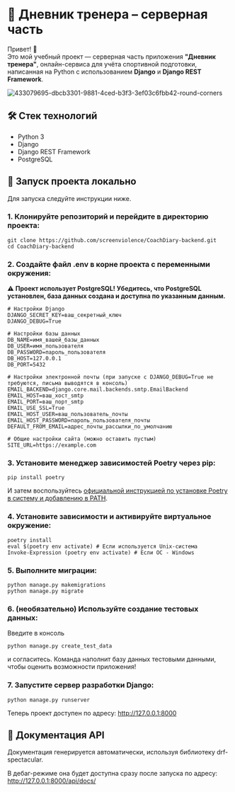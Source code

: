 # 📘 Дневник тренера – серверная часть

Привет! 👋  
Это мой учебный проект — серверная часть приложения **"Дневник тренера"**, онлайн-сервиса для учёта спортивной подготовки, написанная на Python с использованием **Django** и **Django REST Framework**.

![433079695-dbcb3301-9881-4ced-b3f3-3ef03c6fbb42-round-corners](https://github.com/user-attachments/assets/bf4a6265-dc1b-43cd-b7c5-2a95cc311e03)

## 🛠️ Стек технологий

- Python 3
- Django
- Django REST Framework
- PostgreSQL

## 🚀 Запуск проекта локально

Для запуска следуйте инструкции ниже.

### 1. Клонируйте репозиторий и перейдите в директорию проекта:

```
git clone https://github.com/screenviolence/CoachDiary-backend.git
cd CoachDiary-backend
```
### 2. Создайте файл .env в корне проекта с переменными окружения:
⚠️ **Проект использует PostgreSQL! Убедитесь, что PostgreSQL установлен, база данных создана и доступна по указанным данным.**
```
# Настройки Django
DJANGO_SECRET_KEY=ваш_секретный_ключ
DJANGO_DEBUG=True

# Настройки базы данных
DB_NAME=имя_вашей_базы_данных
DB_USER=имя_пользователя
DB_PASSWORD=пароль_пользователя
DB_HOST=127.0.0.1
DB_PORT=5432

# Настройки электронной почты (при запуске с DJANGO_DEBUG=True не требуются, письма выводятся в консоль)
EMAIL_BACKEND=django.core.mail.backends.smtp.EmailBackend
EMAIL_HOST=ваш_хост_smtp
EMAIL_PORT=ваш_порт_smtp
EMAIL_USE_SSL=True
EMAIL_HOST_USER=ваш_пользователь_почты
EMAIL_HOST_PASSWORD=пароль_пользователя_почты
DEFAULT_FROM_EMAIL=адрес_почты_рассылки_по_умолчанию

# Общие настройки сайта (можно оставить пустым)
SITE_URL=https://example.com
```


### 3. Установите менеджер зависимостей Poetry через pip:
```
pip install poetry
```
И затем воспользуйтесь [официальной инструкцией по установке Poetry в систему и добавлению в PATH](https://python-poetry.org/docs/#installing-with-the-official-installer).

### 4. Установите зависимости и активируйте виртуальное окружение:
```
poetry install
eval $(poetry env activate) # Если используется Unix-система
Invoke-Expression (poetry env activate) # Если ОС - Windows
```
### 5. Выполните миграции:
```
python manage.py makemigrations
python manage.py migrate
```
### 6. (необязательно) Используйте создание тестовых данных:
Введите в консоль
```
python manage.py create_test_data
```
и согласитесь.
Команда наполнит базу данных тестовыми данными, чтобы оценить возможности приложения!

### 7. Запустите сервер разработки Django:
```
python manage.py runserver
```

Теперь проект доступен по адресу: http://127.0.0.1:8000

## 📖 Документация API
Документация генерируется автоматически, используя библиотеку drf-spectacular. 

В дебаг-режиме она будет доступна сразу после запуска по адресу: http://127.0.0.1:8000/api/docs/
